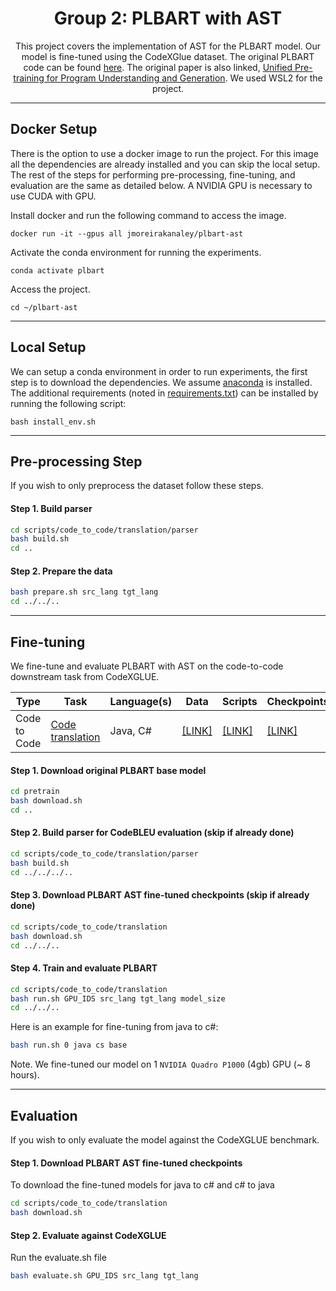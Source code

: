 <div align="center">

<h1>Group 2: PLBART with AST</h1>

This project covers the implementation of AST for the PLBART model. Our model is fine-tuned using the CodeXGlue dataset. The original PLBART code can be found [here](https://github.com/wasiahmad/PLBART). The original paper is also linked, [Unified Pre-training for Program Understanding and Generation](https://www.aclweb.org/anthology/2021.naacl-main.211/). We used WSL2 for the project.

</div>

______________________________________________________________________

## Docker Setup
There is the option to use a docker image to run the project. For this image all the dependencies are already installed and you can skip the local setup. The rest of the steps for performing pre-processing, fine-tuning, and evaluation are the same as detailed below. A NVIDIA GPU is necessary to use CUDA with GPU.

Install docker and run the following command to access the image.

```
docker run -it --gpus all jmoreirakanaley/plbart-ast
```

Activate the conda environment for running the experiments.
```
conda activate plbart
```

Access the project.
```
cd ~/plbart-ast
```

______________________________________________________________________

## Local Setup

We can setup a conda environment in order to run experiments, the first step is to download the dependencies. We
assume [anaconda](https://www.anaconda.com/) is installed. The additional requirements
(noted in [requirements.txt](https://github.com/ML4SE2022/group2/blob/main/requirements.txt)) can be installed by
running the following script:

```
bash install_env.sh
```

______________________________________________________________________
## Pre-processing Step
If you wish to only preprocess the dataset follow these steps.

#### Step 1. Build parser

```bash
cd scripts/code_to_code/translation/parser
bash build.sh
cd ..
```
#### Step 2. Prepare the data

```bash
bash prepare.sh src_lang tgt_lang
cd ../../..
```

______________________________________________________________________
## Fine-tuning

We fine-tune and evaluate PLBART with AST on the code-to-code downstream task from CodeXGLUE.

<table>
    <thead>
        <tr>
            <th>Type</th>
            <th>Task</th>
            <th>Language(s)</th>
            <th>Data</th>
            <th>Scripts</th>
            <th>Checkpoints</th>
            <th>Results</th>
        </tr>
    </thead>
    <tbody>
        <tr>
            <td rowspan=4>Code to Code</td>
            <td><a href="https://github.com/microsoft/CodeXGLUE/tree/main/Code-Code/code-to-code-trans" target="_blank">Code translation</a></td>
            <td>Java, C#</td>
            <td rowspan=4><a href="https://github.com/ML4SE2022/group2/tree/main/data/codeXglue/code-to-code/dataset" target="_blank">[LINK]</a></td>
            <td><a href="https://github.com/ML4SE2022/group2/tree/main/scripts/code_to_code/translation">[LINK]</a></td>
            <td><a href="https://drive.google.com/drive/folders/1TGbjJLAaHBc4NO9Ntwa6Zh7togpy77Kv" target="_blank">[LINK]</a></td>
            <td><a href="https://docs.google.com/spreadsheets/d/13PCi6XdwlFJfb8GItTasHWQyjFnYWyXm0FPn_k5hafM/edit?usp=sharing" target="_blank">[LINK]</a></td>
        </tr>
    </tbody>
</table>

#### Step 1. Download original PLBART base model

```bash
cd pretrain
bash download.sh
cd ..
```

#### Step 2. Build parser for CodeBLEU evaluation (skip if already done)

```bash
cd scripts/code_to_code/translation/parser
bash build.sh
cd ../../../..
```

#### Step 3. Download PLBART AST fine-tuned checkpoints (skip if already done)

```bash
cd scripts/code_to_code/translation
bash download.sh
cd ../../..
```

#### Step 4. Train and evaluate PLBART

```bash
cd scripts/code_to_code/translation
bash run.sh GPU_IDS src_lang tgt_lang model_size
cd ../../..
```
Here is an example for fine-tuning from java to c#:
```bash
bash run.sh 0 java cs base
```

Note. We fine-tuned our model on 1 `NVIDIA Quadro P1000` (4gb) GPU (~ 8 hours).

______________________________________________________________________
## Evaluation

If you wish to only evaluate the model against the CodeXGLUE benchmark. 

#### Step 1. Download PLBART AST fine-tuned checkpoints

To download the fine-tuned models for java to c# and c# to java

```bash
cd scripts/code_to_code/translation
bash download.sh
```

#### Step 2. Evaluate against CodeXGLUE
Run the evaluate.sh file
```bash
bash evaluate.sh GPU_IDS src_lang tgt_lang
```